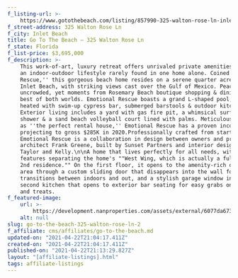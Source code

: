 ```yaml
---
f_listing-url: >-
    https://www.gotothebeach.com/listing/857990-325-walton-rose-ln-inlet-beach-fl-32461/
f_street-address: 325 Walton Rose Ln
f_city: Inlet Beach
title: Go To The Beach – 325 Walton Rose Ln
f_state: Florida
f_list-price: $3,695,000
f_description: >-
    This work-of-art, luxury retreat offers unrivaled private amenities, promoting
    an indoor-outdoor lifestyle rarely found in one home alone. Coined ''Emotional
    Rescue,'' this gorgeous beach home resides on a serene quarter acre parcel in
    Inlet Beach, with striking views cast over the Gulf of Mexico. Peaceful &
    uncrowded, yet moments from Rosemary Beach boutique shopping & dining--the
    best of both worlds. Emotional Rescue boasts a grand L-shaped pool; private &
    heated with swim-up cypress bar, submerged barstools & outdoor kitchen.
    Exterior living includes a yard with gas fire pit, a whimsical surfboard
    shower & a sand beach volleyball court lined with palms. Meticulously designed
    as ''the perfect rental house,'' Emotional Rescue has a proven income history
    projecting to gross $285K in 2020.Professionally crafted from start to finish,
    Emotional Rescue is a collaboration in design between owners and prominent
    architect Frank Greene, built by Sunset Partners and interior designed by
    Taylor and Kelly.\n\nA home that lives perfectly for all needs, with lockout
    features separating the home's ""West Wing, which is actually a fully equipped
    2nd residence."" On the first floor, it opens to the amenity-rich outdoor pool
    area through a custom sliding door that disappears into the wall for seamless
    transitions between indoors and out, and a stylish garage window in the nearby
    second kitchen that opens to exterior bar seating for easy grabs on beverages
    and treats.
f_featured-image:
    url: >-
        https://development.nanproperties.com/assets/external/6077da6735f7f107679fe6f5_60331cc81cd8cscreen-shot-2021-02-21-at-6.53.31-PM.jpeg
    alt: null
slug: go-to-the-beach-325-walton-rose-ln-2
f_affiliate: cms/affiliates/go-to-the-beach.md
updated-on: "2021-04-22T21:04:17.411Z"
created-on: "2021-04-22T21:04:17.411Z"
published-on: "2021-04-22T21:13:29.827Z"
layout: "[affiliate-listings].html"
tags: affiliate-listings
---
```


